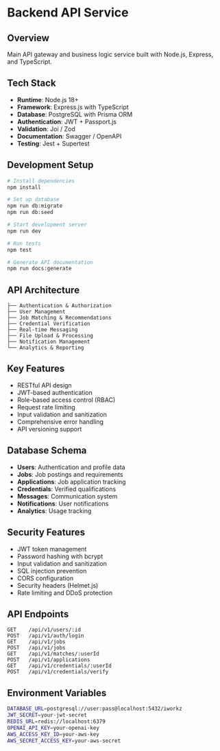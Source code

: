 # Backend API Service

## Overview
Main API gateway and business logic service built with Node.js, Express, and TypeScript.

## Tech Stack
- **Runtime**: Node.js 18+
- **Framework**: Express.js with TypeScript
- **Database**: PostgreSQL with Prisma ORM
- **Authentication**: JWT + Passport.js
- **Validation**: Joi / Zod
- **Documentation**: Swagger / OpenAPI
- **Testing**: Jest + Supertest

## Development Setup
```bash
# Install dependencies
npm install

# Set up database
npm run db:migrate
npm run db:seed

# Start development server
npm run dev

# Run tests
npm test

# Generate API documentation
npm run docs:generate
```

## API Architecture
```
├── Authentication & Authorization
├── User Management
├── Job Matching & Recommendations
├── Credential Verification
├── Real-time Messaging
├── File Upload & Processing
├── Notification Management
└── Analytics & Reporting
```

## Key Features
- RESTful API design
- JWT-based authentication
- Role-based access control (RBAC)
- Request rate limiting
- Input validation and sanitization
- Comprehensive error handling
- API versioning support

## Database Schema
- **Users**: Authentication and profile data
- **Jobs**: Job postings and requirements
- **Applications**: Job application tracking
- **Credentials**: Verified qualifications
- **Messages**: Communication system
- **Notifications**: User notifications
- **Analytics**: Usage tracking

## Security Features
- JWT token management
- Password hashing with bcrypt
- Input validation and sanitization
- SQL injection prevention
- CORS configuration
- Security headers (Helmet.js)
- Rate limiting and DDoS protection

## API Endpoints
```
GET    /api/v1/users/:id
POST   /api/v1/auth/login
GET    /api/v1/jobs
POST   /api/v1/jobs
GET    /api/v1/matches/:userId
POST   /api/v1/applications
GET    /api/v1/credentials/:userId
POST   /api/v1/credentials/verify
```

## Environment Variables
```bash
DATABASE_URL=postgresql://user:pass@localhost:5432/iworkz
JWT_SECRET=your-jwt-secret
REDIS_URL=redis://localhost:6379
OPENAI_API_KEY=your-openai-key
AWS_ACCESS_KEY_ID=your-aws-key
AWS_SECRET_ACCESS_KEY=your-aws-secret
```